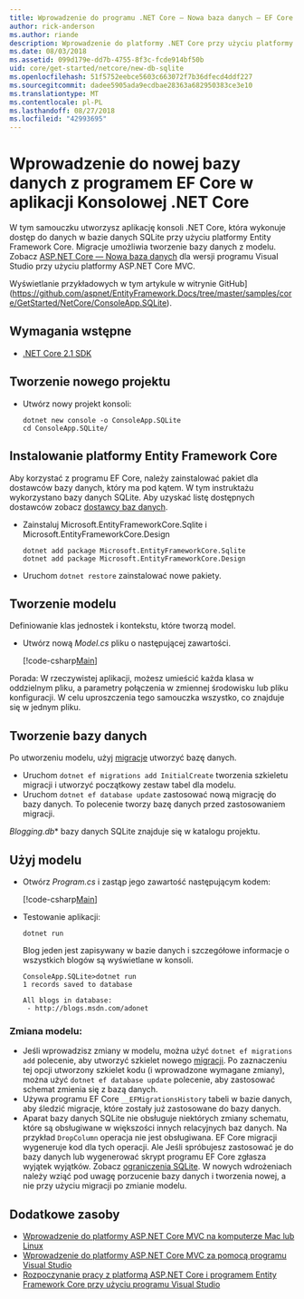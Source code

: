```yaml
---
title: Wprowadzenie do programu .NET Core — Nowa baza danych — EF Core
author: rick-anderson
ms.author: riande
description: Wprowadzenie do platformy .NET Core przy użyciu platformy Entity Framework Core
ms.date: 08/03/2018
ms.assetid: 099d179e-dd7b-4755-8f3c-fcde914bf50b
uid: core/get-started/netcore/new-db-sqlite
ms.openlocfilehash: 51f5752eebce5603c663072f7b36dfecd4ddf227
ms.sourcegitcommit: dadee5905ada9ecdbae28363a682950383ce3e10
ms.translationtype: MT
ms.contentlocale: pl-PL
ms.lasthandoff: 08/27/2018
ms.locfileid: "42993695"
---
```

# <a name="getting-started-with-ef-core-on-net-core-console-app-with-a-new-database"></a>Wprowadzenie do nowej bazy danych z programem EF Core w aplikacji Konsolowej .NET Core

W tym samouczku utworzysz aplikację konsoli .NET Core, która wykonuje dostęp do danych w bazie danych SQLite przy użyciu platformy Entity Framework Core. Migracje umożliwia tworzenie bazy danych z modelu. Zobacz [ASP.NET Core — Nowa baza danych](xref:core/get-started/aspnetcore/new-db) dla wersji programu Visual Studio przy użyciu platformy ASP.NET Core MVC.

Wyświetlanie przykładowych w tym artykule w witrynie GitHub] (https://github.com/aspnet/EntityFramework.Docs/tree/master/samples/core/GetStarted/NetCore/ConsoleApp.SQLite).

## <a name="prerequisites"></a>Wymagania wstępne

* [.NET Core 2.1 SDK](https://www.microsoft.com/net/core)

## <a name="create-a-new-project"></a>Tworzenie nowego projektu

* Utwórz nowy projekt konsoli:

  ``` Console
  dotnet new console -o ConsoleApp.SQLite
  cd ConsoleApp.SQLite/
  ```

## <a name="install-entity-framework-core"></a>Instalowanie platformy Entity Framework Core

Aby korzystać z programu EF Core, należy zainstalować pakiet dla dostawców bazy danych, który ma pod kątem. W tym instruktażu wykorzystano bazy danych SQLite. Aby uzyskać listę dostępnych dostawców zobacz [dostawcy baz danych](../../providers/index.md).

* Zainstaluj Microsoft.EntityFrameworkCore.Sqlite i Microsoft.EntityFrameworkCore.Design

  ```Console
  dotnet add package Microsoft.EntityFrameworkCore.Sqlite
  dotnet add package Microsoft.EntityFrameworkCore.Design
  ```

* Uruchom `dotnet restore` zainstalować nowe pakiety.

## <a name="create-the-model"></a>Tworzenie modelu

Definiowanie klas jednostek i kontekstu, które tworzą model.

* Utwórz nową *Model.cs* pliku o następującej zawartości.

  [!code-csharp[Main](../../../../samples/core/GetStarted/NetCore/ConsoleApp.SQLite/Model.cs)]

Porada: W rzeczywistej aplikacji, możesz umieścić każda klasa w oddzielnym pliku, a parametry połączenia w zmiennej środowisku lub pliku konfiguracji. W celu uproszczenia tego samouczka wszystko, co znajduje się w jednym pliku.

## <a name="create-the-database"></a>Tworzenie bazy danych

Po utworzeniu modelu, użyj [migracje](https://docs.microsoft.com/aspnet/core/data/ef-mvc/migrations#introduction-to-migrations) utworzyć bazę danych.

* Uruchom `dotnet ef migrations add InitialCreate` tworzenia szkieletu migracji i utworzyć początkowy zestaw tabel dla modelu.
* Uruchom `dotnet ef database update` zastosować nową migrację do bazy danych. To polecenie tworzy bazę danych przed zastosowaniem migracji.

*Blogging.db** bazy danych SQLite znajduje się w katalogu projektu.

## <a name="use-the-model"></a>Użyj modelu

* Otwórz *Program.cs* i zastąp jego zawartość następującym kodem:

  [!code-csharp[Main](../../../../samples/core/GetStarted/NetCore/ConsoleApp.SQLite/Program.cs)]

* Testowanie aplikacji:

  `dotnet run`

  Blog jeden jest zapisywany w bazie danych i szczegółowe informacje o wszystkich blogów są wyświetlane w konsoli.

  ```Console
  ConsoleApp.SQLite>dotnet run
  1 records saved to database

  All blogs in database:
   - http://blogs.msdn.com/adonet
  ```

### <a name="changing-the-model"></a>Zmiana modelu:

- Jeśli wprowadzisz zmiany w modelu, można użyć `dotnet ef migrations add` polecenie, aby utworzyć szkielet nowego [migracji](https://docs.microsoft.com/aspnet/core/data/ef-mvc/migrations#introduction-to-migrations). Po zaznaczeniu tej opcji utworzony szkielet kodu (i wprowadzone wymagane zmiany), można użyć `dotnet ef database update` polecenie, aby zastosować schemat zmienia się z bazą danych.
- Używa programu EF Core `__EFMigrationsHistory` tabeli w bazie danych, aby śledzić migracje, które zostały już zastosowane do bazy danych.
- Aparat bazy danych SQLite nie obsługuje niektórych zmiany schematu, które są obsługiwane w większości innych relacyjnych baz danych. Na przykład `DropColumn` operacja nie jest obsługiwana. EF Core migracji wygeneruje kod dla tych operacji. Ale Jeśli spróbujesz zastosować je do bazy danych lub wygenerować skrypt programu EF Core zgłasza wyjątek wyjątków. Zobacz [ograniczenia SQLite](../../providers/sqlite/limitations.md). W nowych wdrożeniach należy wziąć pod uwagę porzucenie bazy danych i tworzenia nowej, a nie przy użyciu migracji po zmianie modelu.

## <a name="additional-resources"></a>Dodatkowe zasoby

* [Wprowadzenie do platformy ASP.NET Core MVC na komputerze Mac lub Linux](https://docs.microsoft.com/aspnet/core/tutorials/first-mvc-app-xplat/index)
* [Wprowadzenie do platformy ASP.NET Core MVC za pomocą programu Visual Studio](https://docs.microsoft.com/aspnet/core/tutorials/first-mvc-app/index)
* [Rozpoczynanie pracy z platformą ASP.NET Core i programem Entity Framework Core przy użyciu programu Visual Studio](https://docs.microsoft.com/aspnet/core/data/ef-mvc/index)
